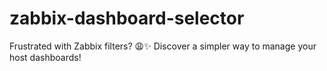 # zabbix-dashboard-selector
Frustrated with Zabbix filters? 😩✨ Discover a simpler way to manage your host dashboards!
